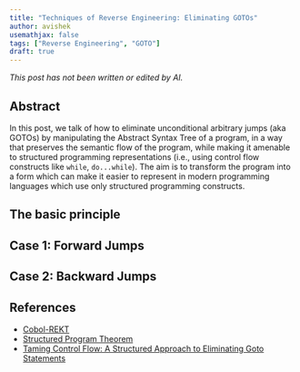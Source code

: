 ```yaml
---
title: "Techniques of Reverse Engineering: Eliminating GOTOs"
author: avishek
usemathjax: false
tags: ["Reverse Engineering", "GOTO"]
draft: true
---
```


_This post has not been written or edited by AI._

## Abstract
In this post, we talk of how to eliminate unconditional arbitrary jumps (aka GOTOs) by manipulating the Abstract Syntax Tree of a program, in a way that preserves the semantic flow of the program, while making it amenable to structured programming representations (i.e., using control flow constructs like ```while```, ```do...while```). The aim is to transform the program into a form which can make it easier to represent in modern programming languages which use only structured programming constructs.

## The basic principle

## Case 1: Forward Jumps

## Case 2: Backward Jumps

## References
- [Cobol-REKT](https://github.com/avishek-sen-gupta/cobol-rekt)
- [Structured Program Theorem](https://en.wikipedia.org/wiki/Structured_program_theorem)
- [Taming Control Flow: A Structured Approach to Eliminating Goto Statements](https://www.researchgate.net/publication/2609386_Taming_Control_Flow_A_Structured_Approach_to_Eliminating_Goto_Statements)

